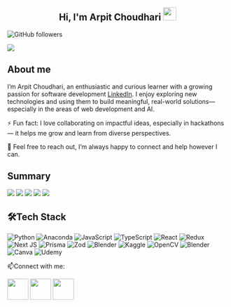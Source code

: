 <h2 align="center">Hi, I'm Arpit Choudhari <img src="https://user-images.githubusercontent.com/39955420/147578264-bae0526c-028a-49d2-8af8-d08bb4edbd2a.gif" height="30" width="30"></h2>
 
<img alt="GitHub followers" src="https://img.shields.io/github/followers/ARPIT20012005">


<h10 align="center"><img src="https://github.com/user-attachments/assets/5b1fbdc2-41e4-4449-9427-6e2ded456548"></h10>

<h2>About me</h2>

I’m Arpit Choudhari, an enthusiastic and curious learner with a growing passion for software development [LinkedIn](https://www.linkedin.com/in/arpit-choudhari-435580271/). I enjoy exploring new technologies and using them to build meaningful, real-world solutions—especially in the areas of web development and AI.

⚡ Fun fact: I love collaborating on impactful ideas, especially in hackathons — it helps me grow and learn from diverse perspectives.

💬 Feel free to reach out, I’m always happy to connect and help however I can.



<h2>Summary</h2>

![](http://github-profile-summary-cards.vercel.app/api/cards/profile-details?username=ARPIT20012005&theme=monokai)
![](http://github-profile-summary-cards.vercel.app/api/cards/repos-per-language?username=ARPIT20012005&theme=monokai)
![](http://github-profile-summary-cards.vercel.app/api/cards/most-commit-language?username=ARPIT20012005&theme=monokai)
![](http://github-profile-summary-cards.vercel.app/api/cards/stats?username=ARPIT20012005&theme=monokai)
![](http://github-profile-summary-cards.vercel.app/api/cards/productive-time?username=ARPIT20012005&theme=monokai&utcOffset=8)



<h2>🛠Tech Stack</h2>

![Python](https://img.shields.io/badge/python-3670A0?style=for-the-badge&logo=python&logoColor=ffdd54)
![Anaconda](https://img.shields.io/badge/Anaconda-%2344A833.svg?style=for-the-badge&logo=anaconda&logoColor=white)
![JavaScript](https://img.shields.io/badge/javascript-%23323330.svg?style=for-the-badge&logo=javascript&logoColor=%23F7DF1E)
![TypeScript](https://img.shields.io/badge/typescript-%23007ACC.svg?style=for-the-badge&logo=typescript&logoColor=white)
![React](https://img.shields.io/badge/react-%2320232a.svg?style=for-the-badge&logo=react&logoColor=%2361DAFB)
![Redux](https://img.shields.io/badge/redux-%23593d88.svg?style=for-the-badge&logo=redux&logoColor=white)
![Next JS](https://img.shields.io/badge/Next-black?style=for-the-badge&logo=next.js&logoColor=white)
![Prisma](https://img.shields.io/badge/Prisma-3982CE?style=for-the-badge&logo=Prisma&logoColor=white)
![Zod](https://img.shields.io/badge/zod-%233068b7.svg?style=for-the-badge&logo=zod&logoColor=white)
![Blender](https://img.shields.io/badge/blender-%23F5792A.svg?style=for-the-badge&logo=blender&logoColor=white)
![Kaggle](https://img.shields.io/badge/Kaggle-035a7d?style=for-the-badge&logo=kaggle&logoColor=white)
![OpenCV](https://img.shields.io/badge/opencv-%23white.svg?style=for-the-badge&logo=opencv&logoColor=white)
![Blender](https://img.shields.io/badge/blender-%23F5792A.svg?style=for-the-badge&logo=blender&logoColor=white)
![Canva](https://img.shields.io/badge/Canva-%2300C4CC.svg?style=for-the-badge&logo=Canva&logoColor=white)
![Udemy](https://img.shields.io/badge/Udemy-A435F0?style=for-the-badge&logo=Udemy&logoColor=white)



📫Connect with me:


[<img src="https://github.com/user-attachments/assets/6f0311b9-830d-4bf7-a114-eadc32351c59" height="48" width="48">](https://www.linkedin.com/in/arpit-choudhari-435580271/) 
[<img src="https://github.com/user-attachments/assets/adbcf3a5-2cb8-42a5-ad03-810338ae61fc" height="48" width="48">](arpitchoudhari20@gmail.com)
[<img src="https://github.com/user-attachments/assets/06d4b1ea-79a2-4f6e-99d2-8e4c0006dfc7" height="48" width="48">](https://www.instagram.com/arpit_choudhari20/)

